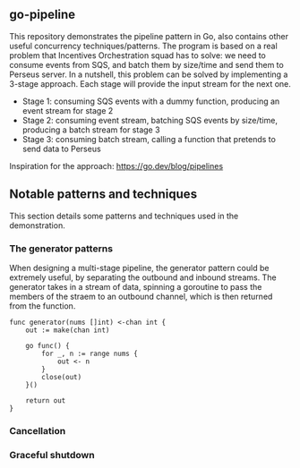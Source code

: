 ## go-pipeline

This repository demonstrates the pipeline pattern in Go, also contains other useful concurrency techniques/patterns.
The program is based on a real problem that Incentives Orchestration squad has to solve: we need to consume events from SQS, and batch them by size/time and send them to Perseus server.
In a nutshell, this problem can be solved by implementing a 3-stage approach. Each stage will provide the input stream for the next one.
- Stage 1: consuming SQS events with a dummy function, producing an event stream for stage 2 
- Stage 2: consuming event stream, batching SQS events by size/time, producing a batch stream for stage 3
- Stage 3: consuming batch stream, calling a function that pretends to send data to Perseus 

Inspiration for the approach: https://go.dev/blog/pipelines

## Notable patterns and techniques

This section details some patterns and techniques used in the demonstration.

### The generator patterns
When designing a multi-stage pipeline, the generator pattern could be extremely useful, by separating the outbound and inbound streams.
The generator takes in a stream of data, spinning a goroutine to pass the members of the straem to an outbound channel, which is then returned from the function.
```golang
func generator(nums []int) <-chan int {
    out := make(chan int)

    go func() {
        for _, n := range nums {
            out <- n
        }
        close(out)
    }()

    return out
}
```

### Cancellation

### Graceful shutdown